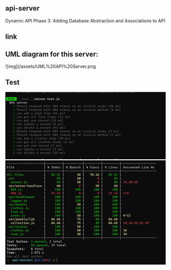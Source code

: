 ## api-server
Dynamic API Phase 3: Adding Database Abstraction and Associations to API

## link 

## UML diagram for this server:
![img](/assets/UML%20API%20Server.png


## Test
![img](/assets/api%20server%20test.PNG)
![img](/assets/api%20server%20test2.PNG)